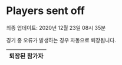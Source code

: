 # Players sent off
최종 업데이트: 2020년 12월 23일 08시 35분


경기 중 오류가 발생하는 경우 자동으로 퇴장됩니다.


| 퇴장된 참가자 |
|:---:|